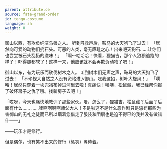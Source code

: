 ```yaml
---
parent: attribute.ce
source: fate-grand-order
id: tengu-costume
language: zh
weight: 0
---
```


御山以西，有欺负纯洁鸟兽之人。
听到呼救声后，鞍马的大天狗飞了过去！
「居然向可爱的动物们扔石头。可恶的人类，毫无廉耻之心！出来吧天狗石……让你们也尝尝被石头乱扔的滋味！」
「啊～哈哈哈！快看，狸猫吉，那个人狼狈逃跑的样子！吓得腿都软了！这样一来，他应该就不会再欺负动物了吧！」

御山以东，有为玩乐而砍伐树木之人。
听到树木们无声之声，鞍马的大天狗飞了过去！
「不珍视大自然之人没有资格进入御山。吃我这招，树叶大旋风！」
「噗哈！居然只穿着一块兜裆布掉进河里去啦！真痛快！噢噢，松鼠藏，我已经帮你报了破坏房子之仇了哦。找新房子去吧！」

「哎呀，今天也痛快地教训了那些家伙。唔，怎么了，狸猫吉，松鼠藏？后面？后面有什么……
……哇啊啊啊啊师父大人！不是啦这不是什么恶作剧只是惩罚那些为害御山的无礼之徒而已所以瞒着您借走了服装和团扇也是迫不得已的我并没有做错什——」

——玩乐才是修行。

但是偶尔，也有笑不出来的修行（惩罚）等待着。
